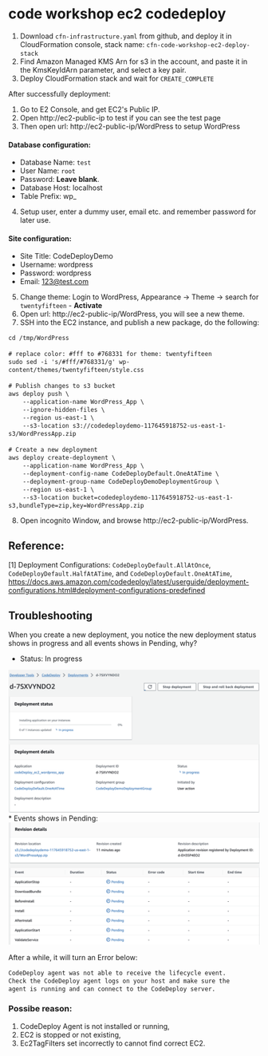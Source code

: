 # code workshop ec2 codedeploy

1. Download `cfn-infrastructure.yaml` from github, and deploy it in CloudFormation console, stack name: `cfn-code-workshop-ec2-deploy-stack`
2. Find Amazon Managed KMS Arn for s3 in the account, and paste it in the KmsKeyIdArn parameter, and select a key pair.
3. Deploy CloudFormation stack and wait for `CREATE_COMPLETE`

After successfully deployment:
1. Go to E2 Console, and get EC2's Public IP.
2. Open http://ec2-public-ip to test if you can see the test page
3. Then open url: http://ec2-public-ip/WordPress to setup WordPress
#### Database configuration:
* Database Name: `test`
* User Name: `root`
* Password: **Leave blank**.
* Database Host: localhost
* Table Prefix: wp_

4. Setup user, enter a dummy user, email etc. and remember password for later use.
#### Site configuration:
* Site Title: CodeDeployDemo
* Username: wordpress
* Password: wordpress
* Email: 123@test.com

5. Change theme: Login to WordPress, Appearance -> Theme -> search for `twentyfifteen` - **Activate**
6. Open url: http://ec2-public-ip/WordPress, you will see a new theme.
7. SSH into the EC2 instance, and publish a new package, do the following:
```
cd /tmp/WordPress

# replace color: #fff to #768331 for theme: twentyfifteen
sudo sed -i 's/#fff/#768331/g' wp-content/themes/twentyfifteen/style.css

# Publish changes to s3 bucket
aws deploy push \
    --application-name WordPress_App \
    --ignore-hidden-files \
    --region us-east-1 \
    --s3-location s3://codedeploydemo-117645918752-us-east-1-s3/WordPressApp.zip

# Create a new deployment
aws deploy create-deployment \
    --application-name WordPress_App \
    --deployment-config-name CodeDeployDefault.OneAtATime \
    --deployment-group-name CodeDeployDemoDeploymentGroup \
    --region us-east-1 \
    --s3-location bucket=codedeploydemo-117645918752-us-east-1-s3,bundleType=zip,key=WordPressApp.zip
```

8. Open incognito Window, and browse http://ec2-public-ip/WordPress.


## Reference:
[1] Deployment Configurations: `CodeDeployDefault.AllAtOnce`, `CodeDeployDefault.HalfAtATime`, and `CodeDeployDefault.OneAtATime`, 
https://docs.aws.amazon.com/codedeploy/latest/userguide/deployment-configurations.html#deployment-configurations-predefined


## Troubleshooting
When you create a new deployment, you notice the new deployment status shows in progress and all events shows in Pending, why?
* Status: In progress  
<img width="750" alt="image" src="https://github.com/aws-6w8hnx/code-workshop-ec2-codedeploy/blob/main/static_image/codedeploy_stop_agent_stuck_in_progress.png">
* Events shows in Pending:  
<img width="750" alt="image" src="https://github.com/aws-6w8hnx/code-workshop-ec2-codedeploy/blob/main/static_image/codedeploy_stop_agent_stuck_in_all_pending.png">

After a while, it will turn an Error below:
```
CodeDeploy agent was not able to receive the lifecycle event.
Check the CodeDeploy agent logs on your host and make sure the
agent is running and can connect to the CodeDeploy server.
```

### Possibe reason:
1. CodeDeploy Agent is not installed or running,
2. EC2 is stopped or not existing,
3. Ec2TagFilters set incorrectly to cannot find correct EC2.
